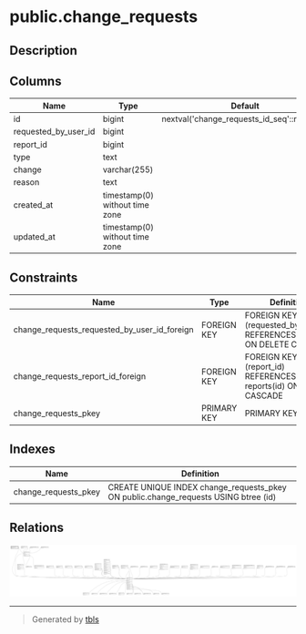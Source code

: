 # public.change_requests

## Description

## Columns

| Name                 | Type                           | Default                                     | Nullable | Parents                             |
| -------------------- | ------------------------------ | ------------------------------------------- | -------- | ----------------------------------- |
| id                   | bigint                         | nextval('change_requests_id_seq'::regclass) | false    |                                     |
| requested_by_user_id | bigint                         |                                             | false    | [public.users](public.users.md)     |
| report_id            | bigint                         |                                             | false    | [public.reports](public.reports.md) |
| type                 | text                           |                                             | false    |                                     |
| change               | varchar(255)                   |                                             | false    |                                     |
| reason               | text                           |                                             | false    |                                     |
| created_at           | timestamp(0) without time zone |                                             | true     |                                     |
| updated_at           | timestamp(0) without time zone |                                             | true     |                                     |

## Constraints

| Name                                         | Type        | Definition                                                                |
| -------------------------------------------- | ----------- | ------------------------------------------------------------------------- |
| change_requests_requested_by_user_id_foreign | FOREIGN KEY | FOREIGN KEY (requested_by_user_id) REFERENCES users(id) ON DELETE CASCADE |
| change_requests_report_id_foreign            | FOREIGN KEY | FOREIGN KEY (report_id) REFERENCES reports(id) ON DELETE CASCADE          |
| change_requests_pkey                         | PRIMARY KEY | PRIMARY KEY (id)                                                          |

## Indexes

| Name                 | Definition                                                                          |
| -------------------- | ----------------------------------------------------------------------------------- |
| change_requests_pkey | CREATE UNIQUE INDEX change_requests_pkey ON public.change_requests USING btree (id) |

## Relations

![er](public.change_requests.svg)

---

> Generated by [tbls](https://github.com/k1LoW/tbls)
